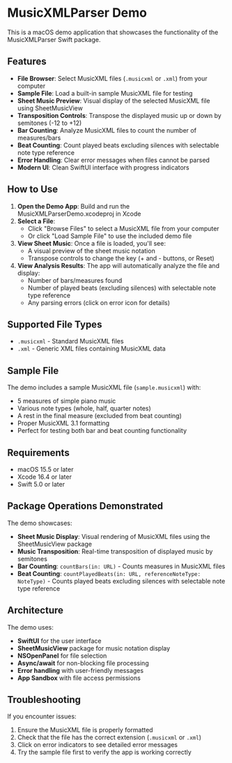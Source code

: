 # MusicXMLParser Demo

This is a macOS demo application that showcases the functionality of the MusicXMLParser Swift package.

## Features

- **File Browser**: Select MusicXML files (`.musicxml` or `.xml`) from your computer
- **Sample File**: Load a built-in sample MusicXML file for testing
- **Sheet Music Preview**: Visual display of the selected MusicXML file using SheetMusicView
- **Transposition Controls**: Transpose the displayed music up or down by semitones (-12 to +12)
- **Bar Counting**: Analyze MusicXML files to count the number of measures/bars
- **Beat Counting**: Count played beats excluding silences with selectable note type reference
- **Error Handling**: Clear error messages when files cannot be parsed
- **Modern UI**: Clean SwiftUI interface with progress indicators

## How to Use

1. **Open the Demo App**: Build and run the MusicXMLParserDemo.xcodeproj in Xcode
2. **Select a File**:
   - Click "Browse Files" to select a MusicXML file from your computer
   - Or click "Load Sample File" to use the included demo file
3. **View Sheet Music**: Once a file is loaded, you'll see:
   - A visual preview of the sheet music notation
   - Transpose controls to change the key (+ and - buttons, or Reset)
4. **View Analysis Results**: The app will automatically analyze the file and display:
   - Number of bars/measures found
   - Number of played beats (excluding silences) with selectable note type reference
   - Any parsing errors (click on error icon for details)

## Supported File Types

- `.musicxml` - Standard MusicXML files
- `.xml` - Generic XML files containing MusicXML data

## Sample File

The demo includes a sample MusicXML file (`sample.musicxml`) with:
- 5 measures of simple piano music
- Various note types (whole, half, quarter notes)
- A rest in the final measure (excluded from beat counting)
- Proper MusicXML 3.1 formatting
- Perfect for testing both bar and beat counting functionality

## Requirements

- macOS 15.5 or later
- Xcode 16.4 or later
- Swift 5.0 or later

## Package Operations Demonstrated

The demo showcases:
- **Sheet Music Display**: Visual rendering of MusicXML files using the SheetMusicView package
- **Music Transposition**: Real-time transposition of displayed music by semitones
- **Bar Counting**: `countBars(in: URL)` - Counts measures in MusicXML files
- **Beat Counting**: `countPlayedBeats(in: URL, referenceNoteType: NoteType)` - Counts played beats excluding silences with selectable note type reference

## Architecture

The demo uses:
- **SwiftUI** for the user interface
- **SheetMusicView** package for music notation display
- **NSOpenPanel** for file selection
- **Async/await** for non-blocking file processing
- **Error handling** with user-friendly messages
- **App Sandbox** with file access permissions

## Troubleshooting

If you encounter issues:
1. Ensure the MusicXML file is properly formatted
2. Check that the file has the correct extension (`.musicxml` or `.xml`)
3. Click on error indicators to see detailed error messages
4. Try the sample file first to verify the app is working correctly
